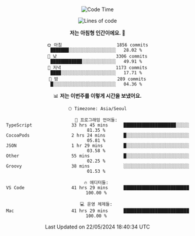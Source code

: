 <div align="center">

<br />

 <!--START_SECTION:waka-->
![Code Time](http://img.shields.io/badge/Code%20Time-2%2C516%20hrs%2043%20mins-blue)

![Lines of code](https://img.shields.io/badge/%EC%A0%80%EB%8A%94%20%EC%97%AC%ED%83%9C%EA%B9%8C%EC%A7%80%20-3.9%20million%20%EC%A4%84%EC%9D%98%20%EC%BD%94%EB%93%9C%EB%A5%BC%20%EC%9E%91%EC%84%B1%ED%96%88%EC%96%B4%EC%9A%94.-blue)

**저는 아침형 인간이에요. 🐤** 

```text
🌞 아침                     1856 commits        ███████░░░░░░░░░░░░░░░░░░   28.02 % 
🌆 낮　                     3306 commits        ████████████░░░░░░░░░░░░░   49.91 % 
🌃 저녁                     1173 commits        ████░░░░░░░░░░░░░░░░░░░░░   17.71 % 
🌙 밤　                     289 commits         █░░░░░░░░░░░░░░░░░░░░░░░░   04.36 % 
```


📊 **저는 이번주를 이렇게 시간을 보냈어요.** 

```text
🕑︎ Timezone: Asia/Seoul

💬 프로그래밍 언어들: 
TypeScript               33 hrs 45 mins      ████████████████████░░░░░   81.35 % 
CocoaPods                2 hrs 24 mins       █░░░░░░░░░░░░░░░░░░░░░░░░   05.81 % 
JSON                     1 hr 29 mins        █░░░░░░░░░░░░░░░░░░░░░░░░   03.58 % 
Other                    55 mins             █░░░░░░░░░░░░░░░░░░░░░░░░   02.25 % 
Groovy                   38 mins             ░░░░░░░░░░░░░░░░░░░░░░░░░   01.53 % 

🔥 에디터들: 
VS Code                  41 hrs 29 mins      █████████████████████████   100.00 % 

💻 운영 체제들: 
Mac                      41 hrs 29 mins      █████████████████████████   100.00 % 
```


 Last Updated on 22/05/2024 18:40:34 UTC
<!--END_SECTION:waka-->

</div>

